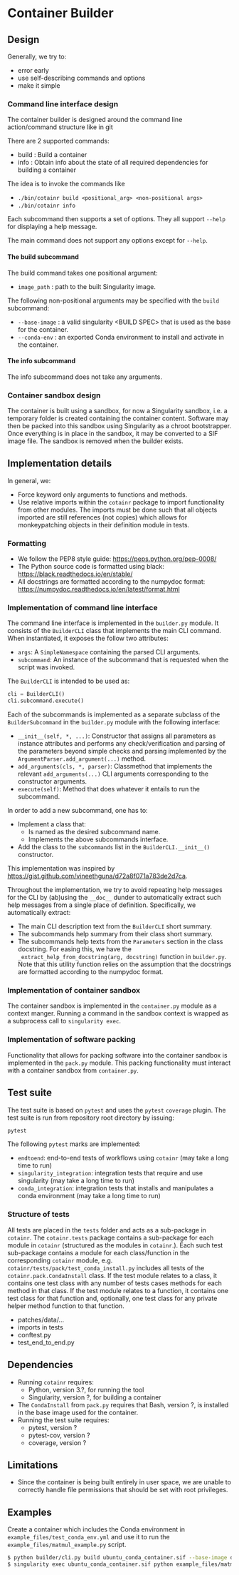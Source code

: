 # Container Builder

## Design

Generally, we try to:

- error early
- use self-describing commands and options
- make it simple

### Command line interface design

The container builder is designed around the command line action/command structure like in git

There are 2 supported commands:

- build : Build a container
- info : Obtain info about the state of all required dependencies for building a container

The idea is to invoke the commands like

- `./bin/cotainr build <positional_arg> <non-positional args>`
- `./bin/cotainr info`

Each subcommand then supports a set of options. They all support `--help` for displaying a help message.

The main command does not support any options except for `--help`.

#### The build subcommand

The build command takes one positional argument:

- `image_path` : path to the built Singularity image.

The following non-positional arguments may be specified with the `build` subcommand:

- `--base-image` : a valid singularity \<BUILD SPEC\> that is used as the base for the container.
- `--conda-env` : an exported Conda environment to install and activate in the container.

#### The info subcommand

The info subcommand does not take any arguments.


### Container sandbox design

The container is built using a sandbox, for now a Singularity sandbox, i.e. a temporary folder is created containing the container content. Software may then be packed into this sandbox using Singularity as a chroot bootstrapper. Once everything is in place in the sandbox, it may be converted to a SIF image file. The sandbox is removed when the builder exists.

## Implementation details

In general, we:

- Force keyword only arguments to functions and methods.
- Use relative imports within the `cotainr` package to import functionality from other modules. The imports must be done such that all objects imported are still references (not copies) which allows for monkeypatching objects in their definition module in tests.

### Formatting

- We follow the PEP8 style guide: https://peps.python.org/pep-0008/
- The Python source code is formatted using black: https://black.readthedocs.io/en/stable/
- All docstrings are formatted according to the numpydoc format: https://numpydoc.readthedocs.io/en/latest/format.html

### Implementation of command line interface

The command line interface is implemented in the `builder.py` module. It consists of the `BuilderCLI` class that implements the main CLI command. When instantiated, it exposes the follow two attributes:

- `args`: A `SimpleNamespace` containing the parsed CLI arguments.
- `subcommand`: An instance of the subcommand that is requested when the script was invoked.

The `BuilderCLI` is intended to be used as:

```python
cli = BuilderCLI()
cli.subcommand.execute()
```

Each of the subcommands is implemented as a separate subclass of the `BuilderSubcommand` in the `builder.py` module with the following interface:

- `__init__(self, *, ...)`: Constructor that assigns all parameters as instance attributes and performs any check/verification and parsing of the parameters beyond simple checks and parsing implemented by the `ArgumentParser.add_argument(...)` method.
- `add_arguments(cls, *, parser)`: Classmethod that implements the relevant `add_arguments(...)` CLI arguments corresponding to the constructor arguments.
- `execute(self)`: Method that does whatever it entails to run the subcommand.

In order to add a new subcommand, one has to:

- Implement a class that:
  - Is named as the desired subcommand name.
  - Implements the above subcommands interface.
- Add the class to the `subcommands` list in the `BuilderCLI.__init__()` constructor.

This implementation was inspired by https://gist.github.com/vineethguna/d72a8f071a783de2d7ca.

Throughout the implementation, we try to avoid repeating help messages for the CLI by (ab)using the `__doc__` dunder to automatically extract such help messages from a single place of definition. Specifically, we automatically extract:

- The main CLI description text from the `BuilderCLI` short summary.
- The subcommands help summary from their class short summary.
- The subcommands help texts from the `Parameters` section in the class docstring. For easing this, we have the `_extract_help_from_docstring(arg, docstring)` function in `builder.py`. Note that this utility function relies on the assumption that the docstrings are formatted according to the numpydoc format.

### Implementation of container sandbox

The container sandbox is implemented in the `container.py` module as a context manger. Running a command in the sandbox context is wrapped as a subprocess call to `singularity exec`.

### Implementation of software packing

Functionality that allows for packing software into the container sandbox is implemented in the `pack.py` module. This packing functionality must interact with a container sandbox from `container.py`.

## Test suite

The test suite is based on `pytest` and uses the `pytest` `coverage` plugin. The test suite is run from repository root directory by issuing:

```bash
pytest
```

The following `pytest` marks are implemented:

- `endtoend`: end-to-end tests of workflows using `cotainr` (may take a long time to run)
- `singularity_integration`: integration tests that require and use singularity (may take a long time to run)
- `conda_integration`: integration tests that installs and manipulates a conda environment (may take a long time to run)

### Structure of tests
All tests are placed in the `tests` folder and acts as a sub-package in `cotainr`. The `cotainr.tests` package contains a sub-package for each module in `cotainr` (structured as the modules in `cotainr`.). Each such test sub-package contains a module for each class/function in the corresponding `cotainr` module, e.g. `cotainr/tests/pack/test_conda_install.py` includes all tests of the `cotainr.pack.CondaInstall` class. If the test module relates to a class, it contains one test class with any number of tests cases methods for each method in that class. If the test module relates to a function, it contains one test class for that function and, optionally, one test class for any private helper method function to that function.

- patches/data/...
- imports in tests
- conftest.py
- test_end_to_end.py

## Dependencies

- Running `cotainr` requires:
  - Python, version 3.?, for running the tool
  - Singularity, version ?, for building a container
- The `CondaInstall` from `pack.py` requires that Bash, version ?, is installed in the base image used for the container.
- Running the test suite requires:
  - pytest, version ?
  - pytest-cov, version ?
  - coverage, version ?

## Limitations

- Since the container is being built entirely in user space, we are unable to correctly handle file permissions that should be set with root privileges.

## Examples

Create a container which includes the Conda environment in `example_files/test_conda_env.yml` and use it to run the `example_files/matmul_example.py` script.

```bash
$ python builder/cli.py build ubuntu_conda_container.sif --base-image docker://ubuntu:22.04 --conda-env example_files/test_conda_env.yml
$ singularity exec ubuntu_conda_container.sif python example_files/matmul_example.py
```
